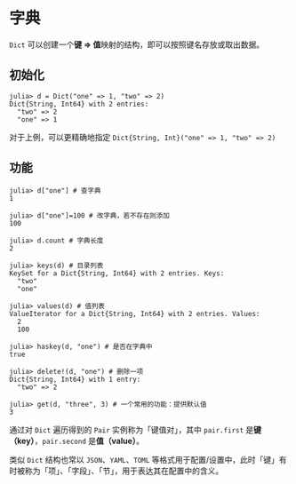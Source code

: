 # 字典
`Dict` 可以创建一个**键 ⇒ 值**映射的结构，即可以按照键名存放或取出数据。

## 初始化
```julia-repl
julia> d = Dict("one" => 1, "two" => 2)
Dict{String, Int64} with 2 entries:
  "two" => 2
  "one" => 1
```

对于上例，可以更精确地指定 `Dict{String, Int}("one" => 1, "two" => 2)`

## 功能
```julia-repl
julia> d["one"] # 查字典
1

julia> d["one"]=100 # 改字典，若不存在则添加
100

julia> d.count # 字典长度
2

julia> keys(d) # 目录列表
KeySet for a Dict{String, Int64} with 2 entries. Keys:
  "two"
  "one"

julia> values(d) # 值列表
ValueIterator for a Dict{String, Int64} with 2 entries. Values:
  2
  100

julia> haskey(d, "one") # 是否在字典中
true

julia> delete!(d, "one") # 删除一项
Dict{String, Int64} with 1 entry:
  "two" => 2

julia> get(d, "three", 3) # 一个常用的功能：提供默认值
3
```

通过对 `Dict` 遍历得到的 `Pair` 实例称为「键值对」，其中 `pair.first` 是**键（key）**，`pair.second` 是**值（value）**。

类似 `Dict` 结构也常以 `JSON`、`YAML`、`TOML` 等格式用于配置/设置中，此时「键」有时被称为「项」、「字段」、「节」，用于表达其在配置中的含义。
